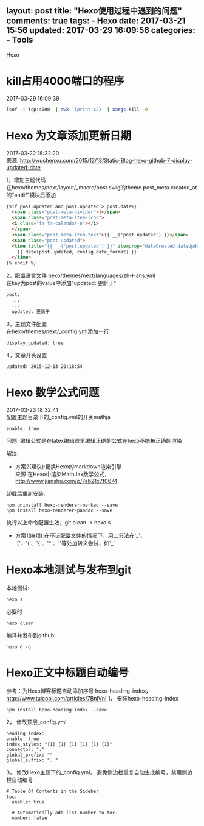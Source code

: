 layout: post
title: "Hexo使用过程中遇到的问题"
comments: true
tags:
	- Hexo
date: 2017-03-21 15:56 
updated: 2017-03-29 16:09:56
categories:
    - Tools
---

Hexo
<!-- more -->

# kill占用4000端口的程序  
2017-03-29 16:09:39
```bash 
lsof -i tcp:4000  | awk '{print $2}' | xargs kill -9
```

# Hexo 为文章添加更新日期    
2017-03-22 18:32:20  
来源: <http://wuchenxu.com/2015/12/13/Static-Blog-hexo-github-7-display-updated-date>

1，增加主题代码  
在hexo/themes/next/layout/_macro/post.swig的theme.post_meta.created_at 的"endif"模块后添加  

```html
{%if post.updated and post.updated > post.date%}
  <span class="post-meta-divider">|</span>
  <span class="post-meta-item-icon">
  <i class="fa fa-calendar-o"></i>
  </span>
  <span class="post-meta-item-text">{{ __('post.updated') }}</span>
  <span class="post-updated">
  <time title="{{ __('post.updated') }}" itemprop="dateCreated dateUpdated" datetime="{{ moment(post.date).format() }}">
    {{ date(post.updated, config.date_format) }}
  </time>
{% endif %}
```

2，配置语言文件 hexo/themes/next/languages/zh-Hans.yml  
在key为post的value中添加"updated: 更新于"  

```
post:
  ...
  ...
  updated: 更新于
```

3，主题文件配置  
在hexo/themes/next/_config.yml添加一行  
```
display_updated: true
```

4，文章开头设置  
```
updated: 2015-12-13 20:18:54
```


# Hexo 数学公式问题  
2017-03-23 18:32:41  
配置主题目录下的_config.yml的开关mathja
```
enable: true
```
问题:
编辑公式是在latex编辑器里编辑正确的公式在hexo不能被正确的渲染

解决:

- 方案2(建议):更换Hexo的markdown渲染引擎    
来源 在Hexo中渲染MathJax数学公式，<http://www.jianshu.com/p/7ab21c7f0674> 

卸载后重新安装:
```
npm uninstall hexo-renderer-marked --save
npm install hexo-renderer-pandoc --save
```
执行以上命令配置生效，git clean -> hexo s

- 方案1(麻烦):在不该配置文件的情况下，用二分法在'\_'、 '['、'('、'{'、'*'、'\'等处加转义尝试，如'\_'


# Hexo本地测试与发布到git
本地测试:
```
hexo s
```

必要时
```
hexo clean
```

编译并发布到github:
```
hexo d -g
```
# Hexo正文中标题自动编号  
参考：为Hexo博客标题自动添加序号 hexo-heading-index，<http://www.tuicool.com/articles/7BnIVnI>
1， 安装hexo-heading-index  
```
npm install hexo-heading-index --save
```


2， 修改顶层_config.yml  
```
heading_index:
enable: true
index_styles: "{1} {1} {1} {1} {1} {1}"
connector: "."
global_prefix: ""
global_suffix: ". "
```


3， 修改Hexo主题下的_config.yml， 避免侧边栏重复自动生成编号，禁用侧边栏自动编号  
```
# Table Of Contents in the Sidebar
toc:
  enable: true

  # Automatically add list number to toc.
  number: false
```






